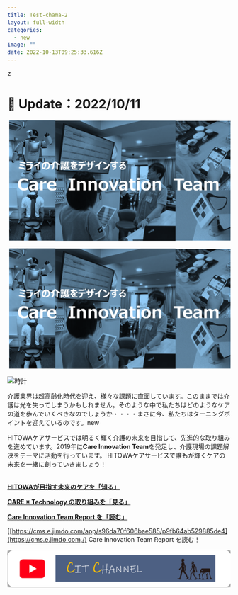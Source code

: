 ```yaml
---
title: Test-chama-2
layout: full-width
categories:
  - new
image: ""
date: 2022-10-13T09:25:33.616Z
---
```

z<h1 class="black-600 text-right text-xs"> 🔄 Update：2022/10/11</h1>

![](/images/hi1.png)

<img class="fit-picture"
     src="images/hi1.png"
     alt="mages/hi1.png">

 <img src="hi1.png"
      alt="時計"
      srcset="hi1.png 200w,
          hi1.png 400w"
      sizes="(max-width: 600px) 200px, 50vw">



介護業界は超高齢化時代を迎え、様々な課題に直面しています。このままでは介護は光を失ってしまうかもしれません。そのような中で私たちはどのようなケアの道を歩んでいくべきなのでしょうか・・・・まさに今、私たちはターニングポイントを迎えているのです。new

HITOWAケアサービスでは明るく輝く介護の未来を目指して、先進的な取り組みを進めています。2019年に**Care Innovation Team**を発足し、介護現場の課題解決をテーマに活動を行っています。 HITOWAケアサービスで誰もが輝くケアの未来を一緒に創っていきましょう！<br><br>

<span class="text-xl text-green-500 font-bold">**[HITOWAが目指す未来のケアを「知る」](https://cms.e.jimdo.com/app/s96da70f606bae585/p4cf07ce27fc3befe/ "HITOWAが目指す未来のケアを知る！")**</span>

<!--EndFragment-->

<span class="text-xl text-red-500 font-bold">**[CARE × Technology の取り組みを「見る」](https://cms.e.jimdo.com/app/s96da70f606bae585/p3bfb13d1c0fdcd5a/ "HITOWAの Care Innovation の取り組みを見る！")**</span>

<!--EndFragment-->

<!--StartFragment-->

<span class="text-xl text-yellow-500 font-bold">**[Care Innovation Team Report を「読む」](https://cms.e.jimdo.com/app/s96da70f606bae585/p9fb64ab529885de4/ "Care Innovation Team Report を読む！")**</span>

<!--EndFragment-->

[﻿[https://cms.e.jimdo.com/app/s96da70f606bae585/p9fb64ab529885de4](https://cms.e.jimdo.com,/) Care Innovation Team Report を読む！

![](/images/1589353709.png)